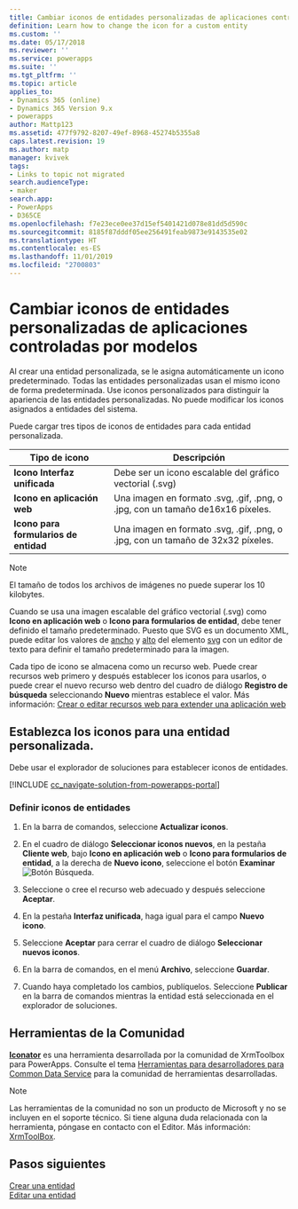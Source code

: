```yaml
---
title: Cambiar iconos de entidades personalizadas de aplicaciones controladas por modelos en PowerApps | MicrosoftDocs
definition: Learn how to change the icon for a custom entity
ms.custom: ''
ms.date: 05/17/2018
ms.reviewer: ''
ms.service: powerapps
ms.suite: ''
ms.tgt_pltfrm: ''
ms.topic: article
applies_to:
- Dynamics 365 (online)
- Dynamics 365 Version 9.x
- powerapps
author: Mattp123
ms.assetid: 477f9792-8207-49ef-8968-45274b5355a8
caps.latest.revision: 19
ms.author: matp
manager: kvivek
tags:
- Links to topic not migrated
search.audienceType:
- maker
search.app:
- PowerApps
- D365CE
ms.openlocfilehash: f7e23ece0ee37d15ef5401421d078e81dd5d590c
ms.sourcegitcommit: 8185f87dddf05ee256491feab9873e9143535e02
ms.translationtype: HT
ms.contentlocale: es-ES
ms.lasthandoff: 11/01/2019
ms.locfileid: "2700803"
---
```

# <a name="change-model-driven-app-custom-entity-icons"></a>Cambiar iconos de entidades personalizadas de aplicaciones controladas por modelos 

Al crear una entidad personalizada, se le asigna automáticamente un icono predeterminado. Todas las entidades personalizadas usan el mismo icono de forma predeterminada. Use iconos personalizados para distinguir la apariencia de las entidades personalizadas. No puede modificar los iconos asignados a entidades del sistema.  
  
 Puede cargar tres tipos de iconos de entidades para cada entidad personalizada. 

|Tipo de icono  |Descripción  |
|---------|---------|
|**Icono Interfaz unificada**|Debe ser un icono escalable del gráfico vectorial (.svg) |
|**Icono en aplicación web**|Una imagen en formato .svg, .gif, .png, o .jpg, con un tamaño de16x16 píxeles.|
|**Icono para formularios de entidad**|Una imagen en formato .svg, .gif, .png, o .jpg, con un tamaño de 32x32 píxeles.|

> [!NOTE]
> El tamaño de todos los archivos de imágenes no puede superar los 10 kilobytes.
>
> Cuando se usa una imagen escalable del gráfico vectorial (.svg) como **Icono en aplicación web** o **Icono para formularios de entidad**, debe tener definido el tamaño predeterminado. Puesto que SVG es un documento XML, puede editar los valores de [ancho](https://developer.mozilla.org/docs/Web/SVG/Attribute/width) y [alto](https://developer.mozilla.org/docs/Web/SVG/Attribute/height) del elemento [svg](https://developer.mozilla.org/docs/Web/SVG/Element/svg) con un editor de texto para definir el tamaño predeterminado para la imagen.

Cada tipo de icono se almacena como un recurso web. Puede crear recursos web primero y después establecer los iconos para usarlos, o puede crear el nuevo recurso web dentro del cuadro de diálogo **Registro de búsqueda** seleccionando **Nuevo** mientras establece el valor. Más información: [Crear o editar recursos web para extender una aplicación web](create-edit-web-resources.md)

## <a name="set-the-icons-for-a-custom-entity"></a>Establezca los iconos para una entidad personalizada.

Debe usar el explorador de soluciones para establecer iconos de entidades.

[!INCLUDE [cc_navigate-solution-from-powerapps-portal](../../includes/cc_navigate-solution-from-powerapps-portal.md)]

### <a name="set-entity-icons"></a>Definir iconos de entidades

1. En la barra de comandos, seleccione **Actualizar iconos**.  
  
2. En el cuadro de diálogo **Seleccionar iconos nuevos**, en la pestaña **Cliente web**, bajo **Icono en aplicación web** o **Icono para formularios de entidad**, a la derecha de **Nuevo icono**, seleccione el botón **Examinar** ![Botón Búsqueda](media/lookup-button-4.gif).
3. Seleccione o cree el recurso web adecuado y después seleccione **Aceptar**. 
4. En la pestaña **Interfaz unificada**, haga igual para el campo **Nuevo icono**.
5. Seleccione **Aceptar** para cerrar el cuadro de diálogo **Seleccionar nuevos iconos**.
6. En la barra de comandos, en el menú **Archivo**, seleccione **Guardar**.  
7. Cuando haya completado los cambios, publíquelos. Seleccione **Publicar** en la barra de comandos mientras la entidad está seleccionada en el explorador de soluciones.
  
## <a name="community-tools"></a>Herramientas de la Comunidad

**[Iconator](https://www.xrmtoolbox.com/plugins/MscrmTools.Iconator/)** es una herramienta desarrollada por la comunidad de XrmToolbox para PowerApps. Consulte el tema [Herramientas para desarrolladores para Common Data Service](/powerapps/developer/common-data-service/developer-tools) para la comunidad de herramientas desarrolladas.

> [!NOTE]
> Las herramientas de la comunidad no son un producto de Microsoft y no se incluyen en el soporte técnico. Si tiene alguna duda relacionada con la herramienta, póngase en contacto con el Editor. Más información: [XrmToolBox](https://www.xrmtoolbox.com).

## <a name="next-steps"></a>Pasos siguientes  
[Crear una entidad](../common-data-service/create-edit-entities.md)<br />
[Editar una entidad](../common-data-service/edit-entities.md)
